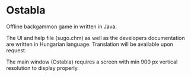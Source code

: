 # Ostabla

Offline backgammon game in written in Java.

The UI and help file (sugo.chm) as well as the developers documentation are written in Hungarian language. Translation will be available upon request.

The main window (Ostabla) requires a screen with min 900 px vertical resolution to display properly. 
